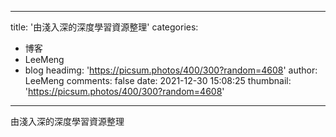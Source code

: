 
---
title: '由淺入深的深度學習資源整理'
categories: 
 - 博客
 - LeeMeng
 - blog
headimg: 'https://picsum.photos/400/300?random=4608'
author: LeeMeng
comments: false
date: 2021-12-30 15:08:25
thumbnail: 'https://picsum.photos/400/300?random=4608'
---

<div>   
由淺入深的深度學習資源整理  
</div>
            